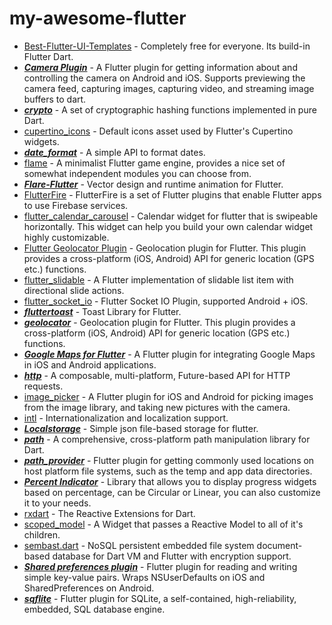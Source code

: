 # my-awesome-flutter

* [Best-Flutter-UI-Templates](https://github.com/mitesh77/Best-Flutter-UI-Templates) - Completely free for everyone. Its build-in Flutter Dart.
* [***Camera Plugin***](https://pub.dev/packages/camera) - A Flutter plugin for getting information about and controlling the camera on Android and iOS. Supports previewing the camera feed, capturing images, capturing video, and streaming image buffers to dart.
* [***crypto***](https://pub.dev/packages/crypto) - A set of cryptographic hashing functions implemented in pure Dart.
* [cupertino_icons](https://github.com/flutter/cupertino_icons) - Default icons asset used by Flutter's Cupertino widgets.
* [***date_format***](https://pub.dev/packages/date_format) - A simple API to format dates.
* [flame](https://pub.dev/packages/flame) - A minimalist Flutter game engine, provides a nice set of somewhat independent modules you can choose from.
* [***Flare-Flutter***](https://pub.dev/packages/flare_flutter) - Vector design and runtime animation for Flutter.
* [FlutterFire](https://firebaseopensource.com/projects/firebaseextended/flutterfire/) - FlutterFire is a set of Flutter plugins that enable Flutter apps to use Firebase services.
* [flutter_calendar_carousel](https://github.com/dooboolab/flutter_calendar_carousel) - Calendar widget for flutter that is swipeable horizontally. This widget can help you build your own calendar widget highly customizable.
* [Flutter Geolocator Plugin](https://pub.dev/packages/geolocator) - Geolocation plugin for Flutter. This plugin provides a cross-platform (iOS, Android) API for generic location (GPS etc.) functions.
* [flutter_slidable](https://github.com/letsar/flutter_slidable) - A Flutter implementation of slidable list item with directional slide actions.
* [flutter_socket_io](https://github.com/WinkMeter/flutter_socket_io) - Flutter Socket IO Plugin, supported Android + iOS.
* [***fluttertoast***](https://pub.dev/packages/fluttertoast) - Toast Library for Flutter.
* [***geolocator***](https://pub.dev/packages/geolocator) - Geolocation plugin for Flutter. This plugin provides a cross-platform (iOS, Android) API for generic location (GPS etc.) functions.
* [***Google Maps for Flutter***](https://pub.dev/packages/google_maps_flutter) - A Flutter plugin for integrating Google Maps in iOS and Android applications.
* [***http***](https://pub.dev/packages/http) - A composable, multi-platform, Future-based API for HTTP requests.
* [image_picker](https://pub.dev/packages/image_picker) - A Flutter plugin for iOS and Android for picking images from the image library, and taking new pictures with the camera.
* [intl](https://github.com/dart-lang/intl) - Internationalization and localization support.
* [***Localstorage***](https://pub.dev/packages/localstorage) - Simple json file-based storage for flutter.
* [***path***](https://pub.dev/packages/path) - A comprehensive, cross-platform path manipulation library for Dart.
* [***path_provider***](https://pub.dev/packages/path_provider) - Flutter plugin for getting commonly used locations on host platform file systems, such as the temp and app data directories.
* [***Percent Indicator***](https://pub.dev/packages/percent_indicator) - Library that allows you to display progress widgets based on percentage, can be Circular or Linear, you can also customize it to your needs.
* [rxdart](https://github.com/ReactiveX/rxdart) - The Reactive Extensions for Dart.
* [scoped_model](https://github.com/brianegan/scoped_model) - A Widget that passes a Reactive Model to all of it's children.
* [sembast.dart](https://pub.dev/packages/sembast) - NoSQL persistent embedded file system document-based database for Dart VM and Flutter with encryption support.
* [***Shared preferences plugin***](https://pub.dev/packages/shared_preferences) - Flutter plugin for reading and writing simple key-value pairs. Wraps NSUserDefaults on iOS and SharedPreferences on Android.
* [***sqflite***](https://github.com/tekartik/sqflite) - Flutter plugin for SQLite, a self-contained, high-reliability, embedded, SQL database engine.
